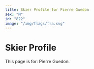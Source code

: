 ```yaml
---
title: Skier Profile for Pierre Guedon
sex: "M"
id: "822"
image: "/img/flags/fra.svg" 
---
```


# Skier Profile

This page is for: Pierre Guedon.
    